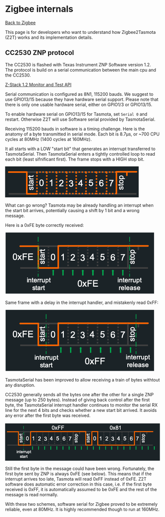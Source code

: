 # Zigbee internals
[Back to Zigbee](Zigbee)

This page is for developers who want to understand how Zigbee2Tasmota (Z2T) works and its implementation details.

## CC2530 ZNP protocol
The CC2530 is flashed with Texas Instrument ZNP Software version 1.2. The protocol is build on a serial communication between the main cpu and the CC2530.

[Z-Stack 1.2 Monitor and Test API](../_media/zigbee/Z-Stack_API_1_2.pdf)

Serial communication is configured as 8N1, 115200 bauds. We suggest to use GPIO13/15 because they have hardware serial support. Please note that there is only one usable hardware serial, either on GPIO1/3 or GPIO13/15.

To enable hardware serial on GPIO13/15 for Tasmota, set `Serial 0` and restart. Otherwise Z2T will use Software serial provided by TasmotaSerial.

Receiving 115200 bauds in software is a timing challenge. Here is the anatomy of a byte transmitted in serial mode. Each bit is 8.7µs, or ~700 CPU cycles at 80MHz (1400 cycles at 160MHz).

It all starts with a LOW "start bit" that generates an interrupt transferred to TasmotaSerial. Then TasmotaSerial enters a tightly controlled loop to read each bit (least sifnificant first). The frame stops with a HIGH stop bit.

![Typical serial frame](_media/zigbee/Serial.png)

What can go wrong? Tasmota may be already handling an interrupt when the start bit arrives, potentially causing a shift by 1 bit and a wrong message.

Here is a 0xFE byte correctly received:

![Frame 0xFE correctly read](_media/zigbee/Serial_ok.png)

Same frame with a delay in the interrupt handler, and mistakenly read 0xFF:

![Frame 0xFE incorrectly read to 0xFF](_media/zigbee/Serial_ko.png)

TasmotaSerial has been improved to allow receiving a train of bytes withtout any disruption.

CC2530 generally sends all the bytes one after the other for a single ZNP message (up to 250 bytes). Instead of giving back control after the first byte, the TasmotaSerial interrupt handler continues to monitor the serial RX line for the next 4 bits and checks whether a new start bit arrived. It avoids any error after the first byte was received.

![Tasmota Serial chaining bytes without releasing interrupts](_media/zigbee/Serial_tasmota.png)

Still the first byte in the message could have been wrong. Fortunately, the first byte sent by ZNP is always 0xFE (see below). This means that if the interrupt arrives too late, Tasmota will read 0xFF instead of 0xFE. Z2T software does automatic error correction in this case, i.e. if the first byte received is 0xFF, it is automatically assumed to be 0xFE and the rest of the message is read normally.

With these two schemes, software serial for Zigbee proved to be extremely reliable, even at 80MHz. It is highly recommended though to run at 160MHz.

